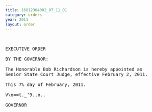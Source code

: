 ```yaml
---
title: 16812304002_07_11_01
category: orders
year: 2011
layout: order
---
```


<pre> 

EXECUTIVE ORDER

BY THE GOVERNOR:

The Honorable Bob Richardson is hereby appointed as
Senior State Court Judge, effective February 2, 2011.

This 7% day of February, 2011.

V\o==t._‘9..o..

GOVERNOR

</pre>
